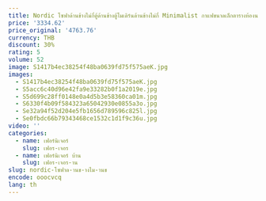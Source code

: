 ```yaml
---
title: Nordic โซฟาด้านข้างไม่กี่ตู้ด้านข้างตู้โมเดิร์นด้านข้างไม่กี่ Minimalist กาแฟขนาดเล็กตารางห้องนอนโต๊ะข้างเตียง
price: '3334.62'
price_original: '4763.76'
currency: THB
discount: 30%
rating: 5
volume: 52
image: S1417b4ec38254f48ba0639fd75f575aeK.jpg
images:
  - S1417b4ec38254f48ba0639fd75f575aeK.jpg
  - S5acc6c40d96e42fa9e33282b0f1a2019e.jpg
  - S5d699c28ff0148e0a4d5b3e58360ca01m.jpg
  - S6330f4b09f584323a65042930e0855a3o.jpg
  - Se32a94f52d204e5fb1656d789596c825l.jpg
  - Se0fbdc66b79343468ce1532c1d1f9c36u.jpg
video: ''
categories:
  - name: เฟอร์นิเจอร์
    slug: เฟอร-เจอร
  - name: เฟอร์นิเจอร์ บ้าน
    slug: เฟอร-เจอร-าน
slug: nordic-โซฟาด-านข-างไม-านข
encode: ooocvcq
lang: th
---
```

  